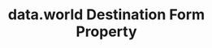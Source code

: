 ---
# -------------------------- #
#     USING THIS TEMPLATE    #
# -------------------------- #

## NEED HELP USING THIS TEMPLATE? SEE:
## https://docs-about-stitch-docs.netlify.com/reference/connect-templates/destination-form-property/
## FOR INSTRUCTIONS & REFERENCE INFO



# -------------------------- #
#        CONTENT TYPE        #
# -------------------------- #

## AUGUST 2020: Removing data.world from the API
## As per Mark, we're temporarily removing this destination from the API
## until we can figure out the best way to allow users to
## configure it. 

## It won't show up in the Connect docs unless the section
## below is uncommented:

# product-type: "connect"
# content-type: "api-form"
# form-type: "destination"
# key: "destination-form-properties-dataworld-object"


# -------------------------- #
#        OBJECT INFO         #
# -------------------------- #

title: "data.world Destination Form Property"
api-type: "dataworld"
display-name: "data.world"

docs-name: "data-world"
db-type: "data-world"

property-description: |
  a {{ form-property.display-name }} account dataset


# -------------------------- #
#      OBJECT ATTRIBUTES     #
# -------------------------- #

uses-common-fields: false
## See these fields in _data/connect/common/destination-forms.yml > all-destinations

object-attributes:
  - name: "account_id"
    type: "string"
    required: true
    description: |
      A {{ form-property.display-name }} Account ID. Refer to the [{{ form-property.display-name }} documentation]({{ link.destinations.setup.data-world | prepend: site.baseurl | append: "#verify-account-id" }}) for more info.
    value: |
      "<YOUR_DATA_WORLD_ACCOUNT_ID>"

  - name: "output_file_format"
    type: "string"
    required: true
    description: |
      Defines the type of file Stitch will write to the bucket. Possible values are:

      - `csv`, which will use CSV (`.csv`) files
      - `jsonl`, which will use JSON (`.jsonl`) files
    value: |
      "jsonl"


# -------------------------- #
#       OAUTH PROPERTIES     #
# -------------------------- #

oauth-link: "https://apidocs.data.world/toolkit/oauth"

oauth-description: ""

oauth-attributes:
  - name: "access_token"
    type: "string"
    required: true
    credential: true
    description: |
      The {{ form-property.display-name }} access token to use in future requests to the {{ form-property.display-name }} API, created after a successful OAuth handshake with {{ form-property.display-name }}.
    value: |
      "<ACCESS_TOKEN>"

  - name: "s3_bucket"
    type: "string"
    required: true
    credential: false
    description: |
      **This property is provided by Stitch and should not be set when creating or updating a {{ form-property.display-name }} destination.**
    value: "<S3_BUCKET>"

  - name: "s3_key_format_string"
    type: "string"
    required: true
    credential: false
    description: |
      **This property is provided by Stitch and should not be set when creating or updating a {{ form-property.display-name }} destination.**
    value: |
      "<S3_KEY_FORMAT_STRING>"
---